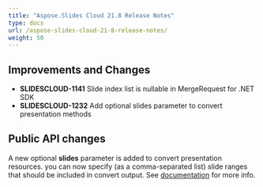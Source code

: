 ```yaml
---
title: "Aspose.Slides Cloud 21.8 Release Notes"
type: docs
url: /aspose-slides-cloud-21-8-release-notes/
weight: 50
---
```


## **Improvements and Changes**
- **SLIDESCLOUD-1141** Slide index list is nullable in MergeRequest for .NET SDK
- **SLIDESCLOUD-1232** Add optional slides parameter to convert presentation methods

## **Public API changes**
A new optional **slides** parameter is added to convert presentation resources. you can now specify (as a comma-separated list) slide ranges that should be included in convert output. See [documentation](/slides/convert-selected-document-slides/) for more info.
